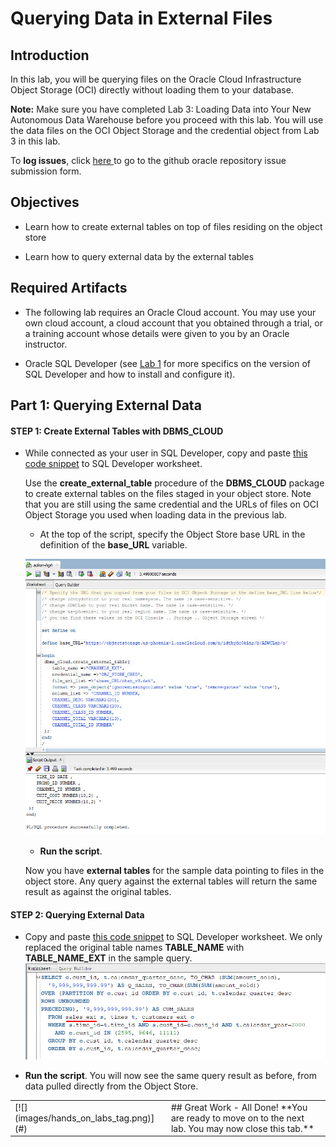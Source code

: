 <!--September 21, 2018-->


# Querying Data in External Files


## Introduction

In this lab, you will be querying files on the Oracle Cloud Infrastructure Object Storage (OCI) directly without loading them to your database.

**Note:** Make sure you have completed Lab 3: Loading Data into Your New Autonomous Data Warehouse before you proceed with this lab. You will use the data files on the OCI Object Storage and the credential object from Lab 3 in this lab.

To **log issues**, click <a href="https://github.com/millerhoo/journey4-adwc/issues/new" target="\_blank"> here </a> to go to the github oracle repository issue submission form.

## Objectives

-   Learn how to create external tables on top of files residing on the object store

-   Learn how to query external data by the external tables


## Required Artifacts

-   The following lab requires an Oracle Cloud account. You may use your own cloud account, a cloud account that you obtained through a trial, or a training account whose details were given to you by an Oracle instructor.

-   Oracle SQL Developer (see [Lab 1](LabGuide1.md) for more specifics on the version of SQL Developer and how to install and configure it).

## Part 1: Querying External Data

#### **STEP 1: Create External Tables with DBMS_CLOUD**

-   While connected as your user in SQL Developer, copy and paste <a href="./scripts/400/create_external_tables.txt" target="\_blank">this code snippet</a> to SQL Developer worksheet.  

    Use the **create\_external\_table** procedure of the **DBMS\_CLOUD** package to create external tables on the files staged in your object store. Note that you are still using the same credential and the URLs of files on OCI Object Storage you used when loading data in the previous lab.

    -   At the top of the script, specify the Object Store base URL in the definition of the **base\_URL** variable.

    ![](./images/400/snap0014527.jpg " ")

    - **Run the script**.

    Now you have **external tables** for the sample data pointing to files in the object store. Any query against the external tables will return the same result as against the original tables.

#### **STEP 2: Querying External Data**

-   Copy and paste <a href="./scripts/400/query_external_data.txt" target="\_blank">this code snippet</a> to SQL Developer worksheet. We only replaced the original table names **TABLE\_NAME** with **TABLE\_NAME\_EXT** in the sample query.  
    ![](images/400/Picture400-4.png " ")

-   **Run the script**. You will now see the same query result as before, from data pulled directly from the Object Store.


<table>
<tr><td class="td-logo">[![](images/hands_on_labs_tag.png)](#)</td>
<td class="td-banner">
## Great Work - All Done!
**You are ready to move on to the next lab. You may now close this tab.**
</td>
</tr>
<table>
